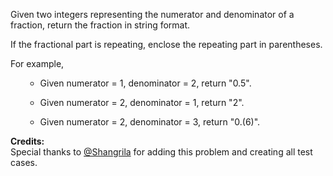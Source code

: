 
Given two integers representing the numerator and denominator of a fraction, return the fraction in string format.

If the fractional part is repeating, enclose the repeating part in parentheses.


For example,
<ul>
- Given numerator = 1, denominator = 2, return "0.5".
- Given numerator = 2, denominator = 1, return "2".
- Given numerator = 2, denominator = 3, return "0.(6)".
</ul>


**Credits:**<br />Special thanks to [@Shangrila](https://oj.leetcode.com/discuss/user/Shangrila) for adding this problem and creating all test cases.
